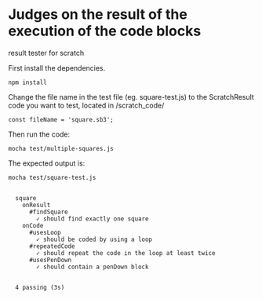 # Judges on the result of the execution of the code blocks
result tester for scratch

First install the dependencies. 

```code
npm install 
```

Change the file name in the test file (eg. square-test.js) to the ScratchResult code you want to test, located in /scratch_code/
```code
const fileName = 'square.sb3';
```

Then run the code:
```code
mocha test/multiple-squares.js
```

The expected output is:

```code
mocha test/square-test.js


  square
    onResult
      #findSquare
        ✓ should find exactly one square
    onCode
      #usesLoop
        ✓ should be coded by using a loop
      #repeatedCode
        ✓ should repeat the code in the loop at least twice
      #usesPenDown
        ✓ should contain a penDown block


  4 passing (3s)

```
